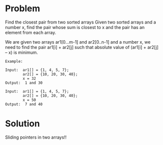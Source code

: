 Problem
===

Find the closest pair from two sorted arrays
Given two sorted arrays and a number x, find the pair whose sum is closest to x and the pair has an element from each array.

We are given two arrays ar1[0…m-1] and ar2[0..n-1] and a number x, we need to find the pair ar1[i] + ar2[j] such that absolute value of (ar1[i] + ar2[j] – x) is minimum.

	Example:

	Input:  ar1[] = {1, 4, 5, 7};
	        ar2[] = {10, 20, 30, 40};
	        x = 32 
	Output:  1 and 30

	Input:  ar1[] = {1, 4, 5, 7};
	        ar2[] = {10, 20, 30, 40};
	        x = 50
	Output:  7 and 40

Solution
===

Sliding pointers in two arrays!!